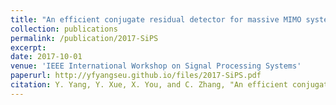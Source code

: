 ```yaml
---
title: "An efficient conjugate residual detector for massive MIMO systems"
collection: publications
permalink: /publication/2017-SiPS
excerpt: 
date: 2017-10-01
venue: 'IEEE International Workshop on Signal Processing Systems'
paperurl: http://yfyangseu.github.io/files/2017-SiPS.pdf
citation: Y. Yang, Y. Xue, X. You, and C. Zhang, "An efficient conjugate residual detector for massive MIMO systems," in <i>Proc. of IEEE SiPS</i>, 2017, pp. 1–6.
---
```

